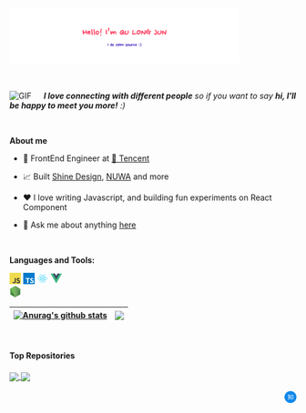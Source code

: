 <a href="https://anuraghazra.github.io"><img width="80%" src="./assets/logo.png" /></a>

<br />

<img align="left" alt="GIF" src="https://media.giphy.com/media/LnQjpWaON8nhr21vNW/giphy.gif" width="60" title="Say HI"> <em><b>I love connecting with different people</b> so if you want to say <b>hi, I'll be happy to meet you more!</b> :)</em>

<br />

**About me**

- 💼 FrontEnd Engineer at [🐧 Tencent](https://www.tencent.com)

- 📈 Built [Shine Design](https://shine.design), [NUWA](https://nuwa.design) and more

- ❤️ I love writing Javascript, and building fun experiments on React Component

- 💬 Ask me about anything [here](https://github.com/qulongjun/qulongjun/issues)

<br />

**Languages and Tools:**  

<code><img height="20" src="https://raw.githubusercontent.com/github/explore/80688e429a7d4ef2fca1e82350fe8e3517d3494d/topics/javascript/javascript.png"></code>
<code><img height="20" src="https://raw.githubusercontent.com/github/explore/80688e429a7d4ef2fca1e82350fe8e3517d3494d/topics/typescript/typescript.png"></code>
<code><img height="20" src="https://raw.githubusercontent.com/github/explore/80688e429a7d4ef2fca1e82350fe8e3517d3494d/topics/react/react.png"></code>
<code><img height="20" src="https://raw.githubusercontent.com/github/explore/80688e429a7d4ef2fca1e82350fe8e3517d3494d/topics/vue/vue.png"></code>    
<code><img height="20" src="https://raw.githubusercontent.com/github/explore/80688e429a7d4ef2fca1e82350fe8e3517d3494d/topics/nodejs/nodejs.png"></code>    


| <a href="https://github.com/anuraghazra/github-readme-stats"><img align="center" src="https://github-readme-stats.vercel.app/api?username=anuraghazra&show_icons=true&include_all_commits=true&theme=buefy&hide_border=true" alt="Anurag's github stats" /></a> | <a href="https://github.com/anuraghazra/github-readme-stats"><img align="center" src="https://github-readme-stats.vercel.app/api/top-langs/?username=anuraghazra&layout=compact&theme=buefy&hide_border=true" /></a> |
| ------------- | ------------- |

<br />

#### Top Repositories

<a href="https://github.com/shine-design/shine-design">
  <img align="center" src="https://github-readme-stats.vercel.app/api/pin/?username=shine-design&repo=shine-design&theme=buefy" />
</a>
<a href="https://github.com/qulongjun/leetcode">
  <img align="center" src="https://github-readme-stats.vercel.app/api/pin/?username=qulongjun&repo=leetcode&theme=buefy" />
</a>

<br />
<br />

<a href="https://www.zhihu.com/people/qu-long-jun">
  <img align="right" alt="QU LONG JUN | Zhihu" width="21px" src="./assets/zhihu.svg" />
</a>
